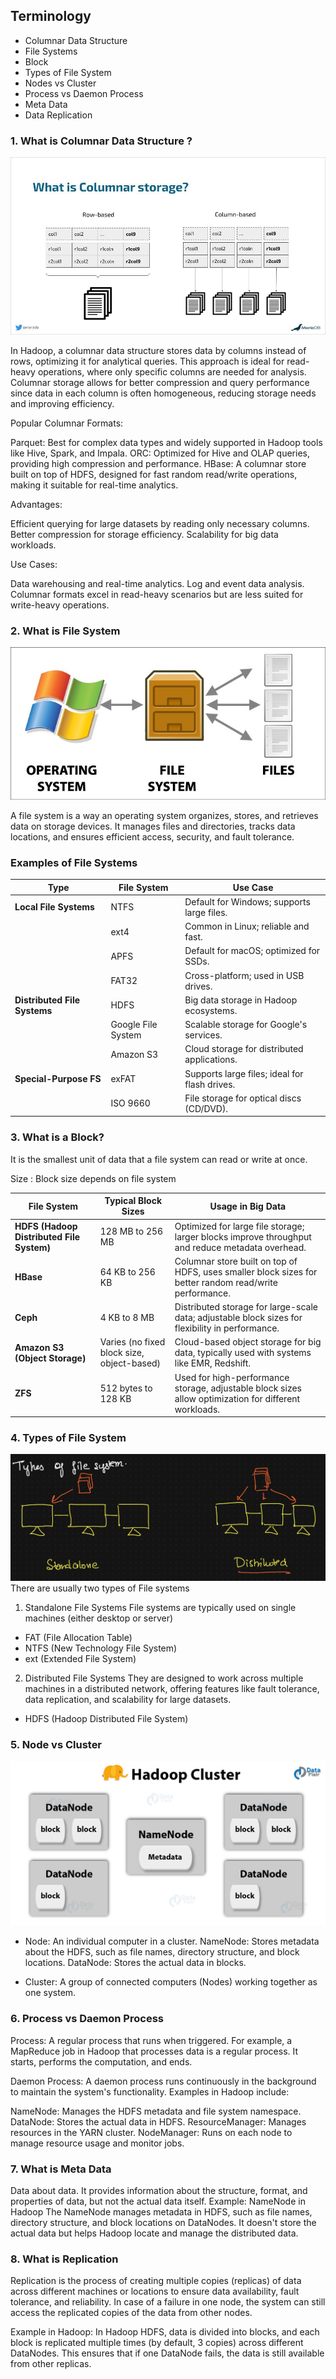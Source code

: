 ## Terminology
- Columnar Data Structure
- File Systems
- Block
- Types of File System
- Nodes vs Cluster
- Process vs Daemon Process
- Meta Data
- Data Replication

### 1. What is Columnar Data Structure ?

![alt text](Images/ColumnarStructure.png)

In Hadoop, a columnar data structure stores data by columns instead of rows, optimizing it for analytical queries. This approach is ideal for read-heavy operations, where only specific columns are needed for analysis. Columnar storage allows for better compression and query performance since data in each column is often homogeneous, reducing storage needs and improving efficiency.

Popular Columnar Formats:

Parquet: Best for complex data types and widely supported in Hadoop tools like Hive, Spark, and Impala.
ORC: Optimized for Hive and OLAP queries, providing high compression and performance.
HBase: A columnar store built on top of HDFS, designed for fast random read/write operations, making it suitable for real-time analytics.

Advantages:

Efficient querying for large datasets by reading only necessary columns.
Better compression for storage efficiency.
Scalability for big data workloads.

Use Cases:

Data warehousing and real-time analytics.
Log and event data analysis.
Columnar formats excel in read-heavy scenarios but are less suited for write-heavy operations.


### 2. What is File System

![alt text](Images/File%20System.png)

A file system is a way an operating system organizes, stores, and retrieves data on storage devices. It manages files and directories, tracks data locations, and ensures efficient access, security, and fault tolerance.

### Examples of File Systems

| **Type**                | **File System**     | **Use Case**                                   |
|--------------------------|---------------------|-----------------------------------------------|
| **Local File Systems**   | NTFS               | Default for Windows; supports large files.    |
|                          | ext4               | Common in Linux; reliable and fast.           |
|                          | APFS               | Default for macOS; optimized for SSDs.        |
|                          | FAT32              | Cross-platform; used in USB drives.           |
| **Distributed File Systems** | HDFS           | Big data storage in Hadoop ecosystems.        |
|                          | Google File System | Scalable storage for Google's services.       |
|                          | Amazon S3          | Cloud storage for distributed applications.   |
| **Special-Purpose FS**   | exFAT              | Supports large files; ideal for flash drives. |
|                          | ISO 9660           | File storage for optical discs (CD/DVD).      |

### 3. What is a Block?
It is the smallest unit of data that a file system can read or write at once.

Size : Block size depends on file system

| **File System**    | **Typical Block Sizes**  | **Usage in Big Data**                                                                 |
|--------------------|--------------------------|---------------------------------------------------------------------------------------|
| **HDFS (Hadoop Distributed File System)** | 128 MB to 256 MB       | Optimized for large file storage; larger blocks improve throughput and reduce metadata overhead. |
| **HBase**          | 64 KB to 256 KB           | Columnar store built on top of HDFS, uses smaller block sizes for better random read/write performance. |
| **Ceph**           | 4 KB to 8 MB              | Distributed storage for large-scale data; adjustable block sizes for flexibility in performance. |
| **Amazon S3 (Object Storage)** | Varies (no fixed block size, object-based) | Cloud-based object storage for big data, typically used with systems like EMR, Redshift. |
| **ZFS**            | 512 bytes to 128 KB       | Used for high-performance storage, adjustable block sizes allow optimization for different workloads. |

### 4. Types of File System
![alt text](Images/typeofFS.png)
There are usually two types of File systems

1. Standalone File Systems
File systems are typically used on single machines (either desktop or server) 
- FAT (File Allocation Table)
- NTFS (New Technology File System)
- ext (Extended File System)

2. Distributed File Systems
They are designed to work across multiple machines in a distributed network, offering features like fault tolerance, data replication, and scalability for large datasets.
- HDFS (Hadoop Distributed File System)

### 5. Node vs Cluster

![alt text](Images/ClusternNodes.png)

- Node: An individual computer in a cluster.
NameNode: Stores metadata about the HDFS, such as file names, directory structure, and block locations.
DataNode: Stores the actual data in blocks.

- Cluster: A group of connected computers (Nodes) working together as one system.

### 6. Process vs Daemon Process

Process: A regular process that runs when triggered. For example, a MapReduce job in Hadoop that processes data is a regular process. It starts, performs the computation, and ends.

Daemon Process: A daemon process runs continuously in the background to maintain the system's functionality. Examples in Hadoop include:

NameNode: Manages the HDFS metadata and file system namespace.
DataNode: Stores the actual data in HDFS.
ResourceManager: Manages resources in the YARN cluster.
NodeManager: Runs on each node to manage resource usage and monitor jobs.

### 7. What is Meta Data 
Data about data. It provides information about the structure, format, and properties of data, but not the actual data itself.
Example: NameNode in Hadoop
The NameNode manages metadata in HDFS, such as file names, directory structure, and block locations on DataNodes. It doesn't store the actual data but helps Hadoop locate and manage the distributed data.

### 8. What is Replication
Replication is the process of creating multiple copies (replicas) of data across different machines or locations to ensure data availability, fault tolerance, and reliability. In case of a failure in one node, the system can still access the replicated copies of the data from other nodes.

Example in Hadoop:
In Hadoop HDFS, data is divided into blocks, and each block is replicated multiple times (by default, 3 copies) across different DataNodes. This ensures that if one DataNode fails, the data is still available from other replicas.